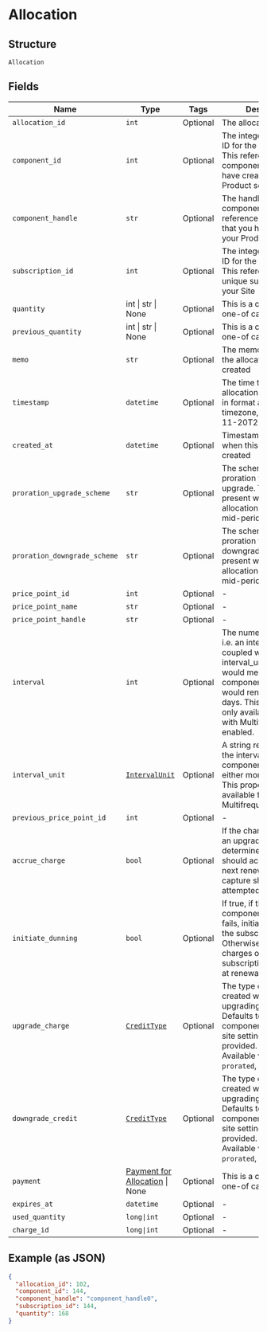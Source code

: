 
# Allocation

## Structure

`Allocation`

## Fields

| Name | Type | Tags | Description |
|  --- | --- | --- | --- |
| `allocation_id` | `int` | Optional | The allocation unique id |
| `component_id` | `int` | Optional | The integer component ID for the allocation. This references a component that you have created in your Product setup |
| `component_handle` | `str` | Optional | The handle of the component. This references a component that you have created in your Product setup |
| `subscription_id` | `int` | Optional | The integer subscription ID for the allocation. This references a unique subscription in your Site |
| `quantity` | int \| str \| None | Optional | This is a container for one-of cases. |
| `previous_quantity` | int \| str \| None | Optional | This is a container for one-of cases. |
| `memo` | `str` | Optional | The memo passed when the allocation was created |
| `timestamp` | `datetime` | Optional | The time that the allocation was recorded, in format and UTC timezone, i.e. 2012-11-20T22:00:37Z |
| `created_at` | `datetime` | Optional | Timestamp indicating when this allocation was created |
| `proration_upgrade_scheme` | `str` | Optional | The scheme used if the proration was an upgrade. This is only present when the allocation was created mid-period. |
| `proration_downgrade_scheme` | `str` | Optional | The scheme used if the proration was a downgrade. This is only present when the allocation was created mid-period. |
| `price_point_id` | `int` | Optional | - |
| `price_point_name` | `str` | Optional | - |
| `price_point_handle` | `str` | Optional | - |
| `interval` | `int` | Optional | The numerical interval. i.e. an interval of ‘30’ coupled with an interval_unit of day would mean this component price point would renew every 30 days. This property is only available for sites with Multifrequency enabled. |
| `interval_unit` | [`IntervalUnit`](../../doc/models/interval-unit.md) | Optional | A string representing the interval unit for this component price point, either month or day. This property is only available for sites with Multifrequency enabled. |
| `previous_price_point_id` | `int` | Optional | - |
| `accrue_charge` | `bool` | Optional | If the change in cost is an upgrade, this determines if the charge should accrue to the next renewal or if capture should be attempted immediately. |
| `initiate_dunning` | `bool` | Optional | If true, if the immediate component payment fails, initiate dunning for the subscription.<br>Otherwise, leave the charges on the subscription to pay for at renewal. |
| `upgrade_charge` | [`CreditType`](../../doc/models/credit-type.md) | Optional | The type of credit to be created when upgrading/downgrading. Defaults to the component and then site setting if one is not provided.<br>Available values: `full`, `prorated`, `none`. |
| `downgrade_credit` | [`CreditType`](../../doc/models/credit-type.md) | Optional | The type of credit to be created when upgrading/downgrading. Defaults to the component and then site setting if one is not provided.<br>Available values: `full`, `prorated`, `none`. |
| `payment` | [Payment for Allocation](../../doc/models/payment-for-allocation.md) \| None | Optional | This is a container for one-of cases. |
| `expires_at` | `datetime` | Optional | - |
| `used_quantity` | `long\|int` | Optional | - |
| `charge_id` | `long\|int` | Optional | - |

## Example (as JSON)

```json
{
  "allocation_id": 102,
  "component_id": 144,
  "component_handle": "component_handle0",
  "subscription_id": 144,
  "quantity": 168
}
```

